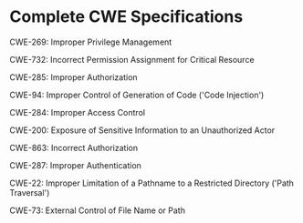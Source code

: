 

# Complete CWE Specifications

CWE-269: Improper Privilege Management

CWE-732: Incorrect Permission Assignment for Critical Resource

CWE-285: Improper Authorization

CWE-94: Improper Control of Generation of Code ('Code Injection')

CWE-284: Improper Access Control

CWE-200: Exposure of Sensitive Information to an Unauthorized Actor

CWE-863: Incorrect Authorization

CWE-287: Improper Authentication

CWE-22: Improper Limitation of a Pathname to a Restricted Directory ('Path Traversal')

CWE-73: External Control of File Name or Path